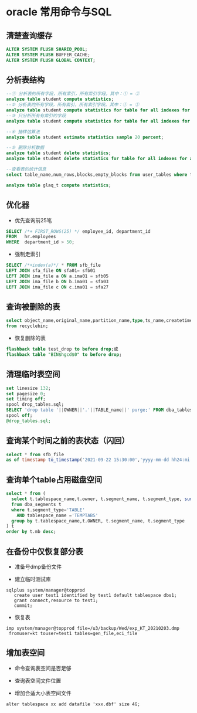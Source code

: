 # oracle 常用命令与SQL



## 清楚查询缓存

```sql
ALTER SYSTEM FLUSH SHARED_POOL;
ALTER SYSTEM FLUSH BUFFER_CACHE;
ALTER SYSTEM FLUSH GLOBAL CONTEXT;
```

## 分析表结构

```sql
--① 分析表的所有字段，所有索引，所有索引字段。其中：① = ②
analyze table student compute statistics;  
--② 分析表的所有字段，所有索引，所有索引字段。其中：① = ②
analyze table student compute statistics for table for all indexes for all columns;   
--③ 只分析所有有索引的字段
analyze table student compute statistics for table for all indexes for all indexed columns;  

--④ 抽样估算法
analyze table student estimate statistics sample 20 percent;

--⑤ 删除分析数据
analyze table student delete statistics;
analyze table student delete statistics for table for all indexes for all indexed columns; 

--查看表的统计信息
select table_name,num_rows,blocks,empty_blocks from user_tables where table_name='student';

analyze table glaq_t compute statistics;
```

## 优化器

- 优先查询前25笔

```sql
SELECT /*+ FIRST_ROWS(25) */ employee_id, department_id
FROM   hr.employees
WHERE  department_id > 50;
```

- 强制走索引

```sql
SELECT /*+index(a)*/ * FROM sfb_file 
LEFT JOIN sfa_file ON sfa01= sfb01 
LEFT JOIN ima_file a ON a.ima01 = sfb05
LEFT JOIN ima_file b ON b.ima01 = sfa03
LEFT JOIN ima_file c ON c.ima01 = sfa27
```

## 查询被删除的表

```sql
select object_name,original_name,partition_name,type,ts_name,createtime,droptime
from recyclebin;
```

- 恢复删除的表

```sql
flashback table test_drop to before drop;或
flashback table "BIN$hgcd$0" to before drop;
```

## 清理临时表空间

```sql
set linesize 132;
set pagesize 0;
set timing off;
spool drop_tables.sql;
SELECT 'drop table '||OWNER||'.'||TABLE_name||' purge;' FROM dba_tables WHERE tablespace_name='TEMPTABS';
spool off;
@drop_tables.sql;
```

## 查询某个时间之前的表状态（闪回）

```sql
select * from sfb_file
as of timestamp to_timestamp('2021-09-22 15:30:00','yyyy-mm-dd hh24:mi:ss')
```

## 查询单个table占用磁盘空间

```sql
select * from (
  select t.tablespace_name,t.owner, t.segment_name, t.segment_type, sum(t.bytes / 1024 / 1024) mb
  from dba_segments t
  where t.segment_type='TABLE'
	AND tablespace_name ='TEMPTABS'
  group by t.tablespace_name,t.OWNER, t.segment_name, t.segment_type
) t
order by t.mb desc;
```



## 在备份中仅恢复部分表

- 准备号dmp备份文件

- 建立临时测试库

```shell
sqlplus system/manager@topprod
   create user test1 identified by test1 default tablespace dbs1;
   grant connect,resource to test1;
   commit;
```

- 恢复表

```shell
imp system/manager@topprod file=/u3/backup/Wed/exp_KT_20210203.dmp 
 fromuser=kt touser=test1 tables=gen_file,eci_file
```

## 增加表空间

- 命令查询表空间是否足够

- 查询表空间文件位置

- 增加合适大小表空间文件

```shell
alter tablespace xx add datafile 'xxx.dbf' size 4G;
```


